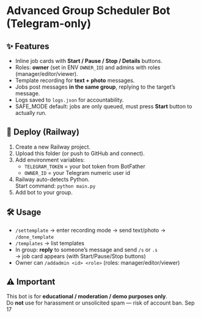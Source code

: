 # Advanced Group Scheduler Bot (Telegram-only)

## ✨ Features
- Inline job cards with **Start / Pause / Stop / Details** buttons.
- Roles: **owner** (set in ENV `OWNER_ID`) and admins with roles (manager/editor/viewer).
- Template recording for **text + photo** messages.
- Jobs post messages **in the same group**, replying to the target’s message.
- Logs saved to `logs.json` for accountability.
- SAFE_MODE default: jobs are only queued, must press **Start** button to actually run.

## 🚀 Deploy (Railway)
1. Create a new Railway project.
2. Upload this folder (or push to GitHub and connect).
3. Add environment variables:
   - `TELEGRAM_TOKEN` = your bot token from BotFather
   - `OWNER_ID` = your Telegram numeric user id
4. Railway auto-detects Python.  
   Start command: `python main.py`
5. Add bot to your group.

## 🛠 Usage
- `/settemplate` → enter recording mode → send text/photo → `/done_template`
- `/templates` → list templates
- In group: **reply** to someone’s message and send `/s` or `.s`  
  → job card appears (with Start/Pause/Stop buttons)
- Owner can `/addadmin <id> <role>` (roles: manager/editor/viewer)

## ⚠️ Important
This bot is for **educational / moderation / demo purposes only**.  
Do **not** use for harassment or unsolicited spam — risk of account ban.
Sep 17
